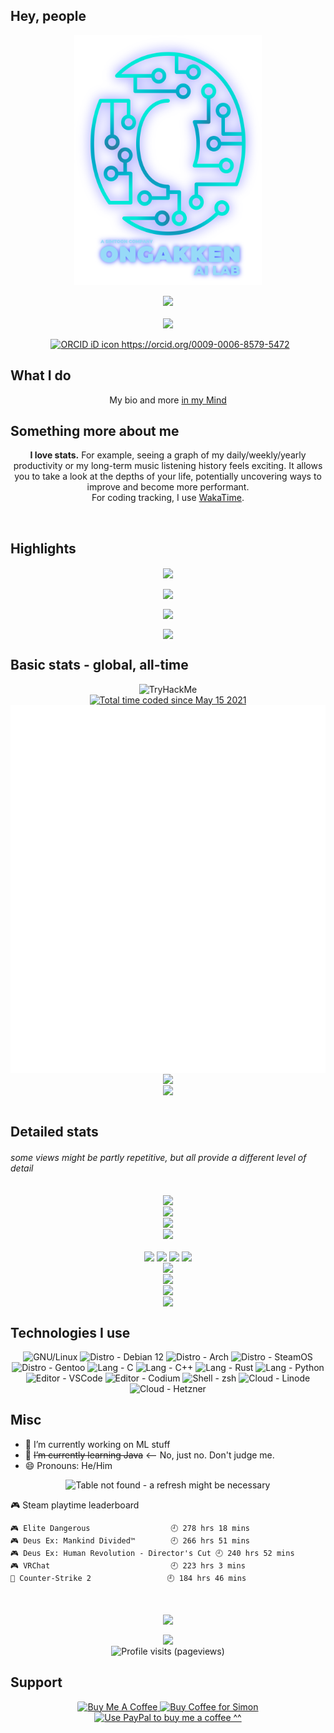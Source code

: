 <!---
# == We're Using GitHub Under Protest ==

This project is currently hosted on GitHub.  This is not ideal; GitHub is a
proprietary, trade-secret system that is not Free and Open Souce Software
(FOSS).  We are deeply concerned about using a proprietary system like GitHub
to develop our FOSS project. We urge you to read about the
[Give up GitHub](https://GiveUpGitHub.org) campaign from
[the Software Freedom Conservancy](https://sfconservancy.org) to understand
some of the reasons why GitHub is not a good place to host FOSS projects.

We are currently attempting to move to Codeberg (based on Gitea).
[Link to my Codeberg profile](https://codeberg.org/simonSlamka)

Any use of this project's code by GitHub Copilot, past or present, is done
without our permission.  We do not consent to GitHub's use of this project's
code in Copilot.


![Logo of the GiveUpGitHub campaign](https://sfconservancy.org/img/GiveUpGitHub.png)
--->


<p align="left">
	<a>
		<h2>Hey, people</h2>
		<!--<img src="https://github.com/simonSlamka/simonSlamka/blob/834880a865bb9b629ecbd092282f6ec3f9afb45d/v.gif" width="40px">-->
	</a>


</p>

<p align="center">
	<a>
		<img
			src="https://github.com/ongakken/ongakken-web/blob/0656d0f33798f7f60ad0c3d1397828c982e333f5/public/OngakkenAILab-logo-O_TM_transparent.png?raw=true" height="400px" width="300px"/>
	</a>
</p>

<p align="center">
	<a>
		<img src="https://raw.githubusercontent.com/simonSlamka/simonSlamka/main/metrics.classic.svg" />
	</a>
	<br />
	<!-- <a>
       <img align="center" src="https://raw.githubusercontent.com/simonSlamka/simonSlamka/main/metrics.plugin.languages.details.svg"/>
    </a>
    <br/> -->
	<!--  <a>
        <img src="https://raw.githubusercontent.com/simonSlamka/simonSlamka/main/metrics.plugin.support.svg"/>
    </a> -->
	<br />
	<a>
		<img src="https://raw.githubusercontent.com/simonSlamka/simonSlamka/main/metrics.plugin.people.svg" />
	</a>
</p>

<p align="center">
    <a
    id="cy-effective-orcid-url"
    class="underline"
     href="https://orcid.org/0009-0006-8579-5472"
     target="orcid.widget"
     rel="me noopener noreferrer"
     style="vertical-align: top">
     <img
        src="https://orcid.org/sites/default/files/images/orcid_16x16.png"
        style="width: 1em; margin-inline-start: 0.5em"
        alt="ORCID iD icon"/>
      https://orcid.org/0009-0006-8579-5472
    </a>
</p>

## What I do

<p align="center">
My bio and more <a href=https://simtoon.eu/>in my Mind</a>
</p>

## Something more about me

<p align="center">
	<b>I love stats.</b> For example, seeing a graph of my daily/weekly/yearly productivity or my long-term music
	listening history feels exciting. It allows you to take a look at the depths of your life, potentially uncovering
	ways
	to improve and become more performant.
	<br />For coding tracking, I use <a href="https://wakatime.com/simonSlamka">WakaTime</a>.
</p>
</br>
<!------
### Big Five

<p align="center">
	<a>
		<img src="https://github.com/simonSlamka/simonSlamka/blob/3ffce6a9ea6071fb6ef3aadbcaca3f5aa45ab85d/BIG5-graphic.png"/>

### MBTI

</p>

<p align="center">
	<a>
		<img src="https://github.com/simonSlamka/simonSlamka/blob/b31de57a13bff648f71a660dd5aab965dc23674c/mbti.png"/>

</p>

### "Dark Triad"

</p>

<p align="center">
	<a>
		<img src="https://github.com/simonSlamka/simonSlamka/blob/93a40834fa5eb719062c5b93e7ed7cfcce00324b/Screenshot%20from%202023-12-19%2008-15-13.png"/>

</p>

### MACH-IV

<p align="center">
	<a>
		<img src="https://github.com/simonSlamka/simonSlamka/blob/788de59eb3843460f01ef59d3c5f8465f6cfdf8a/Screenshot%20from%202023-12-25%2013-10-35.png"/>

</p>

### Narcissism

<p align="center">
	<a>
		<img src="https://github.com/simonSlamka/simonSlamka/blob/788de59eb3843460f01ef59d3c5f8465f6cfdf8a/Screenshot%20from%202023-12-25%2013-15-02.png"/>
  		<img src="https://github.com/simonSlamka/simonSlamka/blob/788de59eb3843460f01ef59d3c5f8465f6cfdf8a/Screenshot%20from%202023-12-25%2013-15-38.png"/>

</p>
----->

<!--
<p align="center">My last watched show/movie
<br />
<a target="_blank" href="https://trakt.tv/users/smtn1011"><img width="500" height="133" alt="smtn1011" src="https://widgets.trakt.tv/users/5136b7a62b4c0b9555b29b40f3b56582/watched/banner@2x.jpg" /></a></p>
-->

## Highlights
<p align="center">
	<a>
		<img align="center"
			src="https://raw.githubusercontent.com/simonSlamka/simonSlamka/main/metrics.plugin.achievements.svg" />
	</a>
</p>

<p align="center">
	<a>
		<img align="center"
			src="https://stats.quine.sh/simonSlamka/github?theme=dark"/>
	</a>
</p>

<p align="center">
	<a>
		<img align="center"
			src="https://stats.quine.sh/simonSlamka/languages-over-time?theme=dark"/>
	</a>
</p>

<p align="center">
	<a>
		<img align="center"
			src="https://stats.quine.sh/simonSlamka/topics-over-time?theme=dark"/>
	</a>
</p>

## Basic stats - global, all-time

<p align="center">
	<img src="https://tryhackme-badges.s3.amazonaws.com/TheKentuckian.png" alt="TryHackMe">
	</br>
	<a href="https://wakatime.com/@70f280d9-2d73-42e5-894d-a0d0f2acbd75"><img
			src="https://wakatime.com/badge/user/70f280d9-2d73-42e5-894d-a0d0f2acbd75.svg"
			alt="Total time coded since May 15 2021" /></a></br>
	<a>
		<img align="center" src="https://github.com/simonSlamka/simonSlamka/blob/output/generated/overview.svg" />
	</a>
	</br>
	<a href="https://wakatime.com/@simonSlamka">
		<img align="center" src="https://github.com/simonSlamka/simonSlamka/blob/output/generated/languages.svg" />
	</a>
	<br />
	<a>
		<img align="center"
			src="http://github-readme-streak-stats.herokuapp.com?user=simonSlamka&theme=tokyonight_duo&hide_border=true" />
	</a>
	<br />
	<a>
		<img align="center"
		     src="https://raw.githubusercontent.com/simonSlamka/simonSlamka/main/metrics.plugin.code.svg"/>
	</a>
	<br />
	<br />

## Detailed stats
###### some views might be partly repetitive, but all provide a different level of detail

<p align="center">
	<a>
		<img align="center"
			src="https://raw.githubusercontent.com/simonSlamka/simonSlamka/main/metrics.plugin.wakatime.svg" />
	</a>
	<br />
	<a>
		<img align="center"
			src="https://raw.githubusercontent.com/simonSlamka/simonSlamka/main/metrics.plugin.projects.svg" />
	</a>
	<br />
	<a>
		<img align="center"
			src="https://raw.githubusercontent.com/simonSlamka/simonSlamka/main/metrics.plugin.habits.svg" />
	</a>
	<br />
	<a>
		<img align="center"
			src="https://raw.githubusercontent.com/simonSlamka/simonSlamka/main/metrics.plugin.languages.details.svg" />
	</a>
	<br />
	<br />
	<a>
		<img align="center"
			src="https://raw.githubusercontent.com/simonSlamka/simonSlamka/main/metrics.plugin.followup.svg" />
	</a>
	<a>
		<img align="center"
			src="https://raw.githubusercontent.com/simonSlamka/simonSlamka/main/metrics.plugin.followup.user.svg" />
	</a>
	<a>
		<img align="center"
			src="https://raw.githubusercontent.com/simonSlamka/simonSlamka/main/metrics.plugin.isocalendar.fullyear.svg" />
	</a>
	<a>
		<img align="center"
			src="https://raw.githubusercontent.com/simonSlamka/simonSlamka/main/metrics.plugin.activity.svg" />
	</a>
	<br />
	<a>
		<img align="center"
			src="https://raw.githubusercontent.com/simonSlamka/simonSlamka/main/metrics.plugin.reactions.svg" />
	</a>
	<br />
	<a>
		<img align="center"
			src="https://raw.githubusercontent.com/simonSlamka/simonSlamka/main/metrics.plugin.stars.svg" />
	</a>
	<br />
	<a>
		<img align="center"
			src="https://raw.githubusercontent.com/simonSlamka/simonSlamka/main/metrics.plugin.gists.svg" />
	</a>
	<br />
	<a>
		<img align="center"
			src="https://raw.githubusercontent.com/simonSlamka/simonSlamka/main/metrics.plugin.music.recent.svg" />
	</a>
</p>

</p>

## Technologies I use

<p align="center">
	<a>
		<img src="https://img.shields.io/badge/OS-GNU%2FLinux-informational?style=flat&color=0000ff" alt="GNU/Linux" />
	</a>
	<a>
		<img src="https://img.shields.io/badge/Distro-Debian%2012-informational?style=flat&color=0000ff"
			alt="Distro - Debian 12" />
	</a>
	<a>
		<img src="https://img.shields.io/badge/Distro-SteamOS-informational?style=flat&color=0000ff" alt="Distro - Arch" />
	</a>
	<a>
		<img src="https://img.shields.io/badge/Distro-Arch-informational?style=flat&color=0000ff" alt="Distro - SteamOS" />
	</a>
	<a>
		<img src="https://img.shields.io/badge/Distro-Gentoo-informational?style=flat&color=0000ff"
			alt="Distro - Gentoo" />
	</a>
	<a>
		<img src="https://img.shields.io/badge/Lang-C-informational?style=flat&color=0000ff" alt="Lang - C" />
	</a>
	<a>
		<img src="https://img.shields.io/badge/Lang-C++-informational?style=flat&color=0000ff" alt="Lang - C++" />
	</a>
	<a>
		<img src="https://img.shields.io/badge/Lang-Rust-informational?style=flat&color=0000ff" alt="Lang - Rust" />
	</a>
	<a>
		<img src="https://img.shields.io/badge/Lang-Python-informational?style=flat&color=0000ff" alt="Lang - Python" />
	</a>
	<a>
		<img src="https://img.shields.io/badge/Editor-VSCode-informational?style=flat&color=0000ff"
			alt="Editor - VSCode" />
	</a>
	<a>
		<img src="https://img.shields.io/badge/Editor-Codium-informational?style=flat&color=0000ff"
			alt="Editor - Codium" />
	</a>
	<a>
		<img src="https://img.shields.io/badge/Shell-zsh-informational?style=flat&color=0000ff" alt="Shell - zsh" />
	</a>
	<a>
		<img src="https://img.shields.io/badge/Cloud-Linode-informational?style=flat&color=0000ff"
			alt="Cloud - Linode" />
	</a>
	<a>
		<img src="https://img.shields.io/badge/Cloud-Hetzner-informational?style=flat&color=0000ff"
			alt="Cloud - Hetzner" />
	</a>
</p>

## Misc

<p align="center">
	<ul>
		<li>🔭 I’m currently working on ML stuff</li>
		<li>🌱 <s>I’m currently learning Java</s>
			<-- No, just no. Don't judge me.</li> <li>😄 Pronouns: He/Him
		</li>
	</ul>
</p>

<p align="center">
	<a>
		<img align="cetner" src="https://lastfm-recently-played.vercel.app/api?user=simtoon1011&width=500&count=10"
			alt="Table not found - a refresh might be necessary" />
	</a>
</p>

<!-- duolingo -->



<!-- steam-box start -->
🎮 Steam playtime leaderboard
```text
🎮 Elite Dangerous                  🕘 278 hrs 18 mins
🎮 Deus Ex: Mankind Divided™        🕘 266 hrs 51 mins
🎮 Deus Ex: Human Revolution - Director's Cut 🕘 240 hrs 52 mins
🎮 VRChat                           🕘 223 hrs 3 mins
🔫 Counter-Strike 2                 🕘 184 hrs 46 mins
```
<!-- Powered by https://github.com/YouEclipse/steam-box . -->
<!-- steam-box end -->
</br>

<p align="center">
	<a>
		<img align="center"
			src="https://raw.githubusercontent.com/simonSlamka/simonSlamka/main/metrics.plugin.steam.svg" />
	</a>

<p align="center">
	<a>
		<img align="center"
			src="https://raw.githubusercontent.com/simonSlamka/simonSlamka/main/metrics.plugin.anilist.full.svg" />
	</a>
	<br />
	<a>
		<img align="center" src="https://komarev.com/ghpvc/?username=simonSlamka" alt="Profile visits (pageviews)" />
	</a>
</p>

## Support
<p align="center">
	<a href="https://www.buymeacoffee.com/simtoon" target="_blank"><img
			src="https://cdn.buymeacoffee.com/buttons/default-orange.png" alt="Buy Me A Coffee" height="23" width="100"
			style="border-radius:2px" />
		<a href="https://ko-fi.com/simtoon" target="_blank"><img height="23" width="100"
				src="https://cdn.ko-fi.com/cdn/kofi3.png?v=2" alt="Buy Coffee for Simon" />
			<a href="https://www.paypal.com/donate?hosted_button_id=ZQ9NUEPAZK47C" target="_blank"><img height='23' width="100"
					src="https://ionicabizau.github.io/badges/paypal.svg" alt="Use PayPal to buy me a coffee ^^" />
</p>

